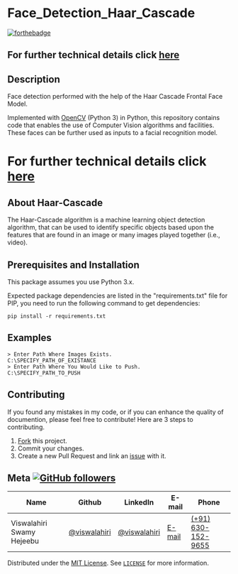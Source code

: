 # Face_Detection_Haar_Cascade

[![forthebadge](https://forthebadge.com/images/badges/made-with-python.svg)](https://forthebadge.com)

## For further technical details click [here](https://viswalahiri.github.io/Face_Detection_Haar_Cascade/scripts/)

## Description

Face detection performed with the help of the Haar Cascade Frontal Face Model.

Implemented with [OpenCV](https://pypi.org/project/opencv-python/) (Python 3) in Python, this repository contains code that enables the use of Computer Vision algorithms and facilities. These faces can be further used as inputs to a facial recognition model.

# For further technical details click [here](https://viswalahiri.github.io/Face_Detection_Haar_Cascade/scripts/)

## About Haar-Cascade

The Haar-Cascade algorithm is a machine learning object detection algorithm, that can be used to identify specific objects based upon the features that are found in an image or many images played together (i.e., video).

## Prerequisites and Installation

This package assumes you use Python 3.x.

Expected package dependencies are listed in the "requirements.txt" file for PIP, you need to run the following command to get dependencies:
```
pip install -r requirements.txt
```

## Examples

```
> Enter Path Where Images Exists.
C:\SPECIFY_PATH_OF_EXISTANCE
> Enter Path Where You Would Like to Push.
C:\SPECIFY_PATH_TO_PUSH
```

## Contributing

If you found any mistakes in my code, or if you can enhance the quality of documention, please feel free to contribute!
Here are 3 steps to contributing.

1. [Fork](https://github.com/Viswalahiri/Face_Detection_Haar_Cascade/fork) this project.
2. Commit your changes.
3. Create a new Pull Request and link an [issue](https://github.com/Viswalahiri/Face_Detection_Haar_Cascade/issues/new) with it.


## Meta [![GitHub followers](https://img.shields.io/github/followers/viswalahiri.svg?style=social&label=Follow&maxAge=2592000)](https://github.com/viswalahiri?tab=followers)


| Name | Github | LinkedIn | E-mail | Phone|
| --- | --- | --- | --- | --- |
| Viswalahiri Swamy Hejeebu | [@viswalahiri](https://github.com/viswalahiri) | [@viswalahiri](https://www.linkedin.com/in/viswalahiri/) |[E-mail](mailto:viswalahiriswamyh@gmail.com) | [(+91) 630-152-9655](tel:+916301529655)


Distributed under the [MIT License](https://opensource.org/licenses/MIT). See [`LICENSE`](https://github.com/Viswalahiri/Face_Detection_Haar_Cascade/blob/master/LICENSE) for more information.
